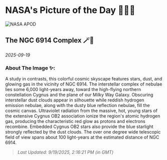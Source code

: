 
# NASA's Picture of the Day 🧑‍🚀💫

  ![NASA APOD](https://apod.nasa.gov/apod/image/2509/NGC6914_2048.jpg)
  
  ## The NGC 6914 Complex 🪄🌌
  
  _2025-09-19_
  
  ### About The Image ✨: 
  
  A study in contrasts, this colorful cosmic skyscape features stars, dust, and glowing gas in the vicinity of NGC 6914. The interstellar complex of nebulae lies some 6,000 light-years away, toward the high-flying northern constellation Cygnus and the plane of our Milky Way Galaxy. Obscuring interstellar dust clouds appear in silhouette while reddish hydrogen emission nebulae, along with the dusty blue reflection nebulae, fill the cosmic canvas. Ultraviolet radiation from the massive, hot, young stars of the extensive Cygnus OB2 association ionize the region's atomic hydrogen gas, producing the characteristic red glow as protons and electrons recombine. Embedded Cygnus OB2 stars also provide the blue starlight strongly reflected by the dust clouds. The over one degree wide telescopic field of view spans about 100 light-years at the estimated distance of NGC 6914.
  
  
  
  > _Last Updated: 9/19/2025, 2:16:21 PM (in GMT)_
  